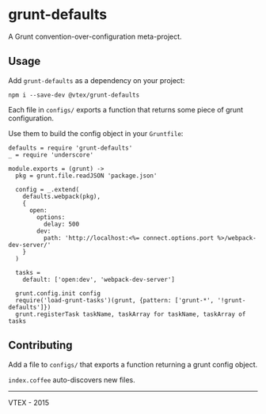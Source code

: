 # grunt-defaults

A Grunt convention-over-configuration meta-project.

## Usage

Add `grunt-defaults` as a dependency on your project:

    npm i --save-dev @vtex/grunt-defaults

Each file in `configs/` exports a function that returns some piece of grunt configuration.

Use them to build the config object in your `Gruntfile`:

```
defaults = require 'grunt-defaults'
_ = require 'underscore'

module.exports = (grunt) ->
  pkg = grunt.file.readJSON 'package.json'

  config = _.extend(
    defaults.webpack(pkg),
    {
      open:
        options:
          delay: 500
        dev:
          path: 'http://localhost:<%= connect.options.port %>/webpack-dev-server/'
    }
  )

  tasks =
    default: ['open:dev', 'webpack-dev-server']

  grunt.config.init config
  require('load-grunt-tasks')(grunt, {pattern: ['grunt-*', '!grunt-defaults']})
  grunt.registerTask taskName, taskArray for taskName, taskArray of tasks

```

## Contributing

Add a file to `configs/` that exports a function returning a grunt config object.

`index.coffee` auto-discovers new files.

------

VTEX - 2015
